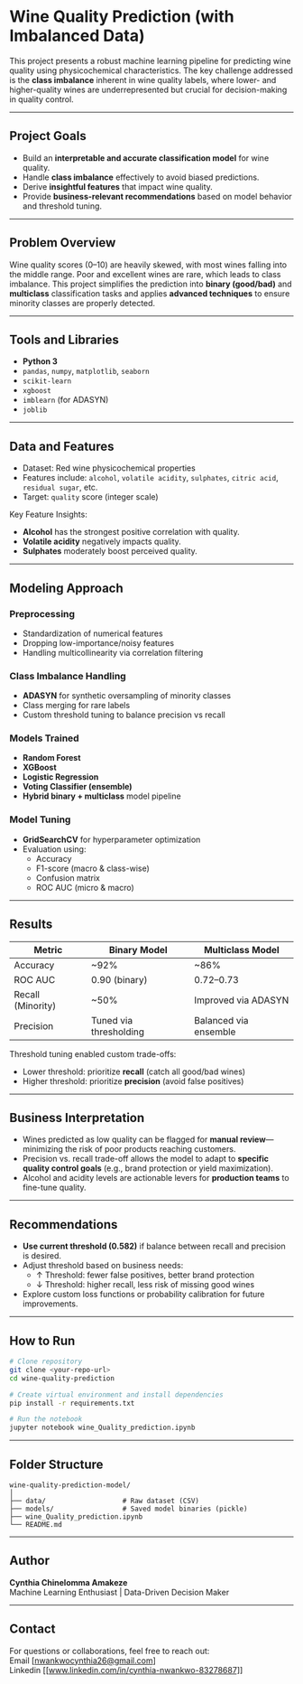 # Wine Quality Prediction (with Imbalanced Data)

This project presents a robust machine learning pipeline for predicting wine quality using physicochemical characteristics. The key challenge addressed is the **class imbalance** inherent in wine quality labels, where lower- and higher-quality wines are underrepresented but crucial for decision-making in quality control.

---

## Project Goals

- Build an **interpretable and accurate classification model** for wine quality.
- Handle **class imbalance** effectively to avoid biased predictions.
- Derive **insightful features** that impact wine quality.
- Provide **business-relevant recommendations** based on model behavior and threshold tuning.

---

## Problem Overview

Wine quality scores (0–10) are heavily skewed, with most wines falling into the middle range. Poor and excellent wines are rare, which leads to class imbalance. This project simplifies the prediction into **binary (good/bad)** and **multiclass** classification tasks and applies **advanced techniques** to ensure minority classes are properly detected.

---

##  Tools and Libraries

- **Python 3**
- `pandas`, `numpy`, `matplotlib`, `seaborn`
- `scikit-learn`
- `xgboost`
- `imblearn` (for ADASYN)
- `joblib`

---

## Data and Features

- Dataset: Red wine physicochemical properties
- Features include: `alcohol`, `volatile acidity`, `sulphates`, `citric acid`, `residual sugar`, etc.
- Target: `quality` score (integer scale)

Key Feature Insights:
- **Alcohol** has the strongest positive correlation with quality.
- **Volatile acidity** negatively impacts quality.
- **Sulphates** moderately boost perceived quality.

---

## Modeling Approach

### Preprocessing
- Standardization of numerical features
- Dropping low-importance/noisy features
- Handling multicollinearity via correlation filtering

### Class Imbalance Handling
- **ADASYN** for synthetic oversampling of minority classes
- Class merging for rare labels
- Custom threshold tuning to balance precision vs recall

### Models Trained
- **Random Forest**
- **XGBoost**
- **Logistic Regression**
- **Voting Classifier (ensemble)**
- **Hybrid binary + multiclass** model pipeline

### Model Tuning
- **GridSearchCV** for hyperparameter optimization
- Evaluation using:
  - Accuracy
  - F1-score (macro & class-wise)
  - Confusion matrix
  - ROC AUC (micro & macro)

---

## Results

| Metric | Binary Model | Multiclass Model |
|--------|--------------|------------------|
| Accuracy | ~92% | ~86% |
| ROC AUC | 0.90 (binary) | 0.72–0.73 |
| Recall (Minority) | ~50% | Improved via ADASYN |
| Precision | Tuned via thresholding | Balanced via ensemble |

Threshold tuning enabled custom trade-offs:
- Lower threshold: prioritize **recall** (catch all good/bad wines)
- Higher threshold: prioritize **precision** (avoid false positives)

---

## Business Interpretation

- Wines predicted as low quality can be flagged for **manual review**—minimizing the risk of poor products reaching customers.
- Precision vs. recall trade-off allows the model to adapt to **specific quality control goals** (e.g., brand protection or yield maximization).
- Alcohol and acidity levels are actionable levers for **production teams** to fine-tune quality.

---

## Recommendations

- **Use current threshold (0.582)** if balance between recall and precision is desired.
- Adjust threshold based on business needs:
  - ↑ Threshold: fewer false positives, better brand protection
  - ↓ Threshold: higher recall, less risk of missing good wines
- Explore custom loss functions or probability calibration for future improvements.

---

## How to Run

```bash
# Clone repository
git clone <your-repo-url>
cd wine-quality-prediction

# Create virtual environment and install dependencies
pip install -r requirements.txt

# Run the notebook
jupyter notebook wine_Quality_prediction.ipynb
```

---

## Folder Structure

```
wine-quality-prediction-model/
│
├── data/                   # Raw dataset (CSV)
├── models/                 # Saved model binaries (pickle)
├── wine_Quality_prediction.ipynb
└── README.md
```

---

## Author

**Cynthia Chinelomma Amakeze**    
Machine Learning Enthusiast | Data-Driven Decision Maker

---

## Contact

For questions or collaborations, feel free to reach out:  
Email [nwankwocynthia26@gmail.com]  
Linkedin [[www.linkedin.com/in/cynthia-nwankwo-83278687]]
